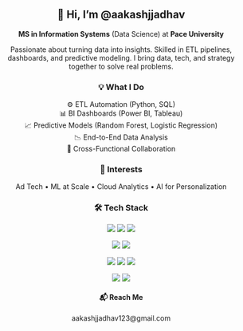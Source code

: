 <div align="center">

  <h2>👋 Hi, I’m @aakashjjadhav</h2>
  <p><strong>MS in Information Systems</strong> (Data Science) at <strong>Pace University</strong></p>

  <p>
    Passionate about turning data into insights. Skilled in ETL pipelines, dashboards, and predictive modeling.
    I bring data, tech, and strategy together to solve real problems.
  </p>

  <h3>💡 What I Do</h3>
  <ul style="list-style: none; padding: 0; margin: 0; text-align: center;">
    <li>⚙️ ETL Automation (Python, SQL)</li>
    <li>📊 BI Dashboards (Power BI, Tableau)</li>
    <li>📈 Predictive Models (Random Forest, Logistic Regression)</li>
    <li>📉 End-to-End Data Analysis</li>
    <li>🔗 Cross-Functional Collaboration</li>
  </ul>

  <h3>🎯 Interests</h3>
  <p>Ad Tech • ML at Scale • Cloud Analytics • AI for Personalization</p>

  <h3>🛠️ Tech Stack</h3>
  <p>
    <img src="https://img.shields.io/badge/Java-ED8B00?style=for-the-badge&logo=java&logoColor=white"/>
    <img src="https://img.shields.io/badge/Python-3776AB?style=for-the-badge&logo=python&logoColor=white"/>
    <img src="https://img.shields.io/badge/SQL-4479A1?style=for-the-badge&logo=postgresql&logoColor=white"/>
  </p>
  <p>
    <img src="https://img.shields.io/badge/MySQL-005C84?style=for-the-badge&logo=mysql&logoColor=white"/>
    <img src="https://img.shields.io/badge/MS%20Access-A4373A?style=for-the-badge&logo=microsoft-access&logoColor=white"/>
  </p>
  <p>
    <img src="https://img.shields.io/badge/Tableau-E97627?style=for-the-badge&logo=tableau&logoColor=white"/>
    <img src="https://img.shields.io/badge/Power%20BI-F2C811?style=for-the-badge&logo=powerbi&logoColor=black"/>
    <img src="https://img.shields.io/badge/Excel-217346?style=for-the-badge&logo=microsoft-excel&logoColor=white"/>
  </p>
  <p>
    <img src="https://img.shields.io/badge/NumPy-013243?style=for-the-badge&logo=numpy&logoColor=white"/>
    <img src="https://img.shields.io/badge/Pandas-150458?style=for-the-badge&logo=pandas&logoColor=white"/>
  </p>

  <h4>📬 Reach Me</h4>
  <p>aakashjjadhav123@gmail.com</p>

</div>
